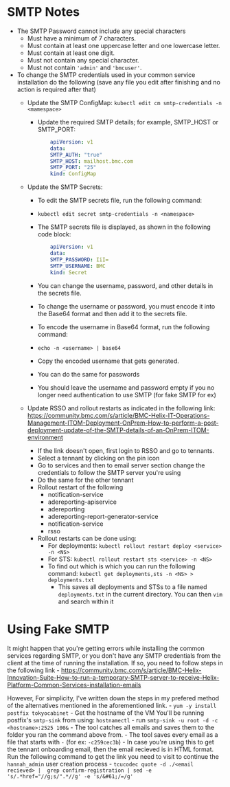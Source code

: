 # SMTP Notes
- The SMTP Password cannot include any special characters
    - Must have a minimum of 7 characters.
    - Must contain at least one uppercase letter and one lowercase letter.
    - Must contain at least one digit.
    - Must not contain any special character. 
    - Must not contain `'admin'` and `'bmcuser'`.
- To change the SMTP credentials used in your common service installation do the following (save any file you edit after finishing and no action is required after that)
    - Update the SMTP ConfigMap:
        `kubectl edit cm smtp-credentials -n <mamespace>`
        - Update the required SMTP details; for example, SMTP_HOST or SMTP_PORT:
      
            ```yml
                apiVersion: v1
                data:
                SMTP_AUTH: "true"
                SMTP_HOST: mailhost.bmc.com
                SMTP_PORT: "25"
                kind: ConfigMap
            ```
      
    - Update the SMTP Secrets:
        - To edit the SMTP secrets file, run the following command:
        - `kubectl edit secret smtp-credentials -n <namespace>`
        - The SMTP secrets file is displayed, as shown in the following code block:
        
            ```yml
                apiVersion: v1
                data:
                SMTP_PASSWORD: IiI=
                SMTP_USERNAME: BMC
                kind: Secret
            ```   
          
        - You can change the username, password, and other details in the secrets file. 
        - To change the username or password, you must encode it into the Base64 format and then add it to the secrets file.
        - To encode the username in Base64 format, run the following command:
        - `echo -n <username> | base64`
        - Copy the encoded username that gets generated.
        - You can do the same for passwords
        - You should leave the username and password empty if you no longer need authentication to use SMTP (for fake SMTP for ex)
    
    - Update RSSO and rollout restarts as indicated in the following link: https://community.bmc.com/s/article/BMC-Helix-IT-Operations-Management-ITOM-Deployment-OnPrem-How-to-perform-a-post-deployment-update-of-the-SMTP-details-of-an-OnPrem-ITOM-environment
        - If the link doesn't open, first login to RSSO and go to tennants. 
        - Select a tennant by clicking on the pin icon
        - Go to services and then to email server section
        change the credentials to follow the SMTP server you're using
        - Do the same for the other tennant
        - Rollout restart of the following
            - notification-service
            - adereporting-apiservice
            - adereporting
            - adereporting-report-generator-service
            - notification-service
            - rsso
        - Rollout restarts can be done using:
            - For deployments: `kubectl rollout restart deploy <service> -n <NS>`
            - For STS: `kubectl rollout restart sts <service> -n <NS>`
            - To find out which is which you can run the following command: `kubectl get deployments,sts -n <NS> > deployments.txt`
                - This saves all deployments and STSs to a file named `deployments.txt` in the current directory. You can then `vim` and search within it

# Using Fake SMTP
It might happen that you're getting errors while installing the common services regarding SMTP, or you don't have any SMTP credentials from the client at the time of running the installation. If so, you need to follow steps in the following link
    - https://community.bmc.com/s/article/BMC-Helix-Innovation-Suite-How-to-run-a-temporary-SMTP-server-to-receive-Helix-Platform-Common-Services-installation-emails

However, For simplicity, I've written down the steps in my prefered method of the alternatives mentioned in the aforementioned link.
    - `yum -y install postfix tokyocabinet`
    - Get the hostname of the VM You'll be running postfix's `smtp-sink` from using: `hostnamectl`
    - run `smtp-sink -u root -d -c <hostname>:2525 100&`
    - The tool catches all emails and saves them to the folder you ran the command above from.
    - The tool saves every email as a file that starts with `-` (for ex: `-c259cec3b`)
    - In case you're using this to get the tennant onboarding email, then the email recieved is in HTML format. Run the following command to get the link you need to visit to continue the `hannah_admin` user creation process
        - `tcucodec quote -d ./<email recieved> |  grep confirm-registration | sed -e 's/.*href="//g;s/".*//g' -e 's/&#61;/=/g'`